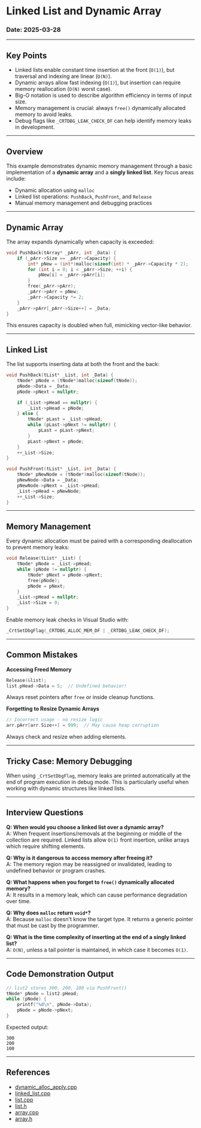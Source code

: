 # Linked List and Dynamic Array 

### Date: 2025-03-28

---

## Key Points

- Linked lists enable constant time insertion at the front (`O(1)`), but traversal and indexing are linear (`O(N)`).
- Dynamic arrays allow fast indexing (`O(1)`), but insertion can require memory reallocation (`O(N)` worst case).
- Big-O notation is used to describe algorithm efficiency in terms of input size.
- Memory management is crucial: always `free()` dynamically allocated memory to avoid leaks.
- Debug flags like `_CRTDBG_LEAK_CHECK_DF` can help identify memory leaks in development.

---

## Overview

This example demonstrates dynamic memory management through a basic implementation of a **dynamic array** and a **singly linked list**. Key focus areas include:

- Dynamic allocation using `malloc`
- Linked list operations: `PushBack`, `PushFront`, and `Release`
- Manual memory management and debugging practices

---

## Dynamic Array

The array expands dynamically when capacity is exceeded:

```cpp
void PushBack(tArray* _pArr, int _Data) {
    if (_pArr->Size == _pArr->Capacity) {
        int* pNew = (int*)malloc(sizeof(int) * _pArr->Capacity * 2);
        for (int i = 0; i < _pArr->Size; ++i) {
            pNew[i] = _pArr->pArr[i];
        }
        free(_pArr->pArr);
        _pArr->pArr = pNew;
        _pArr->Capacity *= 2;
    }
    _pArr->pArr[_pArr->Size++] = _Data;
}
```

This ensures capacity is doubled when full, mimicking vector-like behavior.

---

## Linked List

The list supports inserting data at both the front and the back:

```cpp
void PushBack(tList* _List, int _Data) {
    tNode* pNode = (tNode*)malloc(sizeof(tNode));
    pNode->Data = _Data;
    pNode->pNext = nullptr;

    if (_List->pHead == nullptr) {
        _List->pHead = pNode;
    } else {
        tNode* pLast = _List->pHead;
        while (pLast->pNext != nullptr) {
            pLast = pLast->pNext;
        }
        pLast->pNext = pNode;
    }
    ++_List->Size;
}
```

```cpp
void PushFront(tList* _List, int _Data) {
    tNode* pNewNode = (tNode*)malloc(sizeof(tNode));
    pNewNode->Data = _Data;
    pNewNode->pNext = _List->pHead;
    _List->pHead = pNewNode;
    ++_List->Size;
}
```

---

## Memory Management

Every dynamic allocation must be paired with a corresponding deallocation to prevent memory leaks:

```cpp
void Release(tList* _List) {
    tNode* pNode = _List->pHead;
    while (pNode != nullptr) {
        tNode* pNext = pNode->pNext;
        free(pNode);
        pNode = pNext;
    }
    _List->pHead = nullptr;
    _List->Size = 0;
}
```

Enable memory leak checks in Visual Studio with:

```cpp
_CrtSetDbgFlag(_CRTDBG_ALLOC_MEM_DF | _CRTDBG_LEAK_CHECK_DF);
```

---

## Common Mistakes

**Accessing Freed Memory**
```cpp
Release(&list);
list.pHead->Data = 5;  // Undefined behavior!
```
Always reset pointers after `free` or inside cleanup functions.

**Forgetting to Resize Dynamic Arrays**
```cpp
// Incorrect usage - no resize logic
arr.pArr[arr.Size++] = 999;  // May cause heap corruption
```
Always check and resize when adding elements.

---

## Tricky Case: Memory Debugging

When using `_CrtSetDbgFlag`, memory leaks are printed automatically at the end of program execution in debug mode.
This is particularly useful when working with dynamic structures like linked lists.

---

## Interview Questions

**Q: When would you choose a linked list over a dynamic array?**  
A: When frequent insertions/removals at the beginning or middle of the collection are required. Linked lists allow `O(1)` front insertion, unlike arrays which require shifting elements.

**Q: Why is it dangerous to access memory after freeing it?**  
A: The memory region may be reassigned or invalidated, leading to undefined behavior or program crashes.

**Q: What happens when you forget to `free()` dynamically allocated memory?**  
A: It results in a memory leak, which can cause performance degradation over time.

**Q: Why does `malloc` return `void*`?**  
A: Because `malloc` doesn't know the target type. It returns a generic pointer that must be cast by the programmer.

**Q: What is the time complexity of inserting at the end of a singly linked list?**  
A: `O(N)`, unless a tail pointer is maintained, in which case it becomes `O(1)`.

---

## Code Demonstration Output

```cpp
// list2 stores 300, 200, 100 via PushFront()
tNode* pNode = list2.pHead;
while (pNode) {
    printf("%d\n", pNode->Data);
    pNode = pNode->pNext;
}
```

Expected output:
```
300
200
100
```

---

## References

- [dynamic_alloc_apply.cpp](codes/dynamic_alloc_apply.cpp)
- [linked_list.cpp](codes/linked_list.cpp)
- [list.cpp](codes/list.cpp)
- [list.h](codes/list.h)
- [array.cpp](codes/array.cpp)
- [array.h](codes/array.h)

